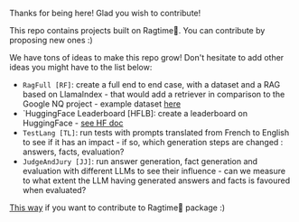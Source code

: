 Thanks for being here! Glad you wish to contribute!

This repo contains projects built on Ragtime🎹.
You can contribute by proposing new ones :)

We have tons of ideas to make this repo grow! Don't hesitate to add other ideas you might have to the list below:
- `RagFull [RF]`: create a full end to end case, with a dataset and a RAG based on LlamaIndex - that would add a retriever in comparison to the Google NQ project - example dataset [here](https://storage.recital.ai/s/ZnIx.GWJqg2ZXgGpPq4o)
- `HuggingFace Leaderboard [HFLB]: create a leaderboard on HuggingFace - [see HF doc](https://huggingface.co/spaces/leaderboards/documentation)
- `TestLang [TL]`: run tests with prompts translated from French to English to see if it has an impact - if so, which generation steps are changed : answers, facts, evaluation?
- `JudgeAndJury [JJ]`: run answer generation, fact generation and evaluation with different LLMs to see their influence - can we measure to what extent the LLM having generated answers and facts is favoured when evaluated?

[This way](https://github.com/recitalAI/ragtime-package/blob/main/CONTRIBUTING.md) if you want to contribute to Ragtime🎹 package :)